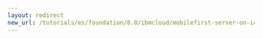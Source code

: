```yaml
---
layout: redirect
new_url: /tutorials/es/foundation/8.0/ibmcloud/mobilefirst-server-on-icp/mobilefirst-appcenter-on-icp/
---
```

